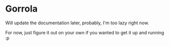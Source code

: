 # Gorrola
Will update the documentation later, probably, I'm too lazy right now.

For now, just figure it out on your own if you wanted to get it up and running :p
